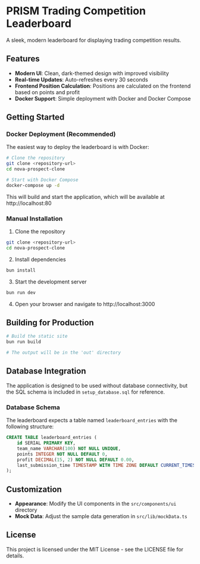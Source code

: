 # PRISM Trading Competition Leaderboard

A sleek, modern leaderboard for displaying trading competition results.

## Features

- **Modern UI**: Clean, dark-themed design with improved visibility
- **Real-time Updates**: Auto-refreshes every 30 seconds
- **Frontend Position Calculation**: Positions are calculated on the frontend based on points and profit
- **Docker Support**: Simple deployment with Docker and Docker Compose

## Getting Started

### Docker Deployment (Recommended)

The easiest way to deploy the leaderboard is with Docker:

```bash
# Clone the repository
git clone <repository-url>
cd nova-prospect-clone

# Start with Docker Compose
docker-compose up -d
```

This will build and start the application, which will be available at http://localhost:80

### Manual Installation

1. Clone the repository
```bash
git clone <repository-url>
cd nova-prospect-clone
```

2. Install dependencies
```bash
bun install
```

3. Start the development server
```bash
bun run dev
```

4. Open your browser and navigate to http://localhost:3000

## Building for Production

```bash
# Build the static site
bun run build

# The output will be in the 'out' directory
```

## Database Integration

The application is designed to be used without database connectivity, but the SQL schema is included in `setup_database.sql` for reference.

### Database Schema

The leaderboard expects a table named `leaderboard_entries` with the following structure:

```sql
CREATE TABLE leaderboard_entries (
    id SERIAL PRIMARY KEY,
    team_name VARCHAR(100) NOT NULL UNIQUE,
    points INTEGER NOT NULL DEFAULT 0,
    profit DECIMAL(15, 2) NOT NULL DEFAULT 0.00,
    last_submission_time TIMESTAMP WITH TIME ZONE DEFAULT CURRENT_TIMESTAMP
);
```

## Customization

- **Appearance**: Modify the UI components in the `src/components/ui` directory
- **Mock Data**: Adjust the sample data generation in `src/lib/mockData.ts`

## License

This project is licensed under the MIT License - see the LICENSE file for details.
